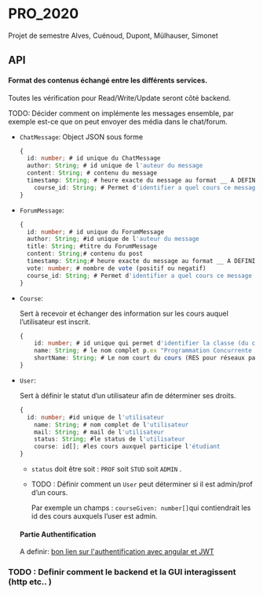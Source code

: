 # PRO_2020
Projet de semestre Alves, Cuénoud, Dupont, Mülhauser, Simonet

## API 

#### Format des contenus échangé entre les différents services.

Toutes les vérification pour Read/Write/Update seront côté backend. 

TODO: Décider comment on implémente les messages ensemble, par exemple est-ce que on peut envoyer des média dans le chat/forum. 

* `ChatMessage`: Object JSON sous forme 

  ```typescript
  {
  	id: number; # id unique du ChatMessage
  	author: String; # id unique de l'auteur du message
  	content: String; # contenu du message 
  	timestamp: String; # heure exacte du message au format __ A DEFINIR __  
      course_id: String; # Permet d'identifier a quel cours ce message appartient
  }
  ```

  

* `ForumMessage`: 

  ```typescript
  {
  	id: number; # id unique du ForumMessage
  	author: String; #id unique de l'auteur du message
  	title: String; #titre du ForumMessage
  	content: String;# contenu du post
  	timestamp: String;# heure exacte du message au format __ A DEFINIR __  
  	vote: number; # nombre de vote (positif ou negatif)
  	course_id: String; # Permet d'identifier a quel cours ce message appartient
  }
  ```

  

* `Course`: 

  Sert à recevoir et échanger des information sur les cours auquel l’utilisateur est inscrit. 

  ```typescript
  {
      id: number; # id unique qui permet d'identifier la classe (du cours donné)
      name: String; # le nom complet p.ex "Programmation Concurrente 2020"
      shortName: String; # Le nom court du cours (RES pour réseaux par exemple)
  }
  ```

* `User`: 

  Sert à définir le statut d’un utilisateur afin de déterminer ses droits. 

  ```typescript
  {
  	id: number; #id unique de l'utilisateur
      name: String; # nom complet de l'utilisateur
      mail: String; # mail de l'utilisateur
      status: String; #le status de l'utilisateur
      course: id[]; #les cours auxquel participe l'étudiant 
  }
  ```

  * `status` doit être soit : `PROF` soit `STUD`  soit `ADMIN` . 

  * TODO : Définir comment un `User` peut déterminer si il est admin/prof d’un cours.

    Par exemple un champs : `courseGiven: number[]`qui contiendrait les id des cours auxquels l’user est admin. 

  #### Partie Authentification

  A definir: [bon lien sur l'authentification avec angular et JWT ](https://blog.angular-university.io/angular-jwt-authentication/)

### TODO : Definir comment le backend et la GUI interagissent (http etc.. )


